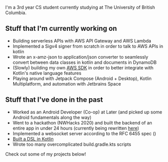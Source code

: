 I'm a 3rd year CS student currently studying at The University of British Columbia.

## Stuff that I'm currently working on
- Building serverless APIs with AWS API Gateway and AWS Lambda
- Implemented a Sigv4 signer from scratch in order to talk to AWS APIs in kotlin
- Wrote an x-amz-json to application/json converter to seamlessly convert between data classes in kotlin and documents in DynamoDB
- (Slowly) building my own [AWS SDK](https://github.com/JohnTurkson/aws-tools) in order to better integrate with Kotlin's native language features
- Playing around with Jetpack Compose (Android + Desktop), Kotlin Multiplatform, and automation with Jetbrains Space

## Stuff that I've done in the past
- Worked as an Android Developer (Co-op) at Later (and picked up some Android fundamentals along the way)
- Went to a hackathon (NWHacks 2020) and built the backend of an entire app in under 24 hours (currently being rewritten [here](https://github.com/JohnTurkson/tripwatch))
- Implemented a websocket server according to the RFC 6455 spec (<websocket-server>)
- [Built a DSL in Kotlin]("https://github.com/JohnTurkson/readable-regular-expressions")
- Wrote too many overcomplicated build.gradle.kts scripts

Check out some of my projects below!
